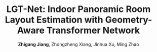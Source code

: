 ---
title: "LGT-Net: Indoor Panoramic Room Layout Estimation with Geometry-Aware Transformer Network"
collection: publications
conf: IEEE/CVF Conference on Computer Vision and Pattern Recognition
conf_shortname: CVPR
year: 2022
author: <b>Zhigang Jiang</b>, Zhongzheng Xiang, Jinhua Xu, Ming Zhao
teaser: LGTNet.gif
paperurl: https://openaccess.thecvf.com/content/CVPR2022/html/Jiang_LGT-Net_Indoor_Panoramic_Room_Layout_Estimation_With_Geometry-Aware_Transformer_Network_CVPR_2022_paper.html
codeurl: https://github.com/zhigangjiang/LGT-Net
---